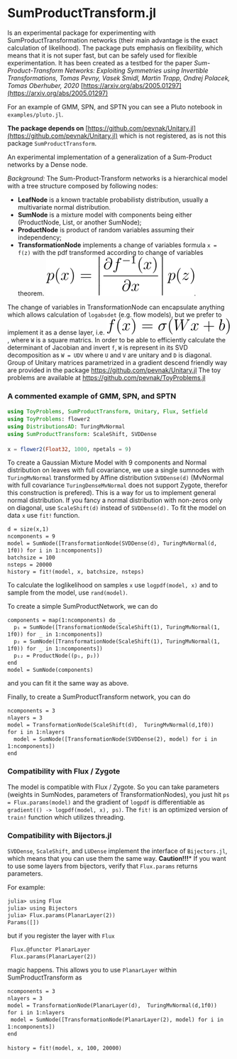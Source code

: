 # SumProductTransform.jl

Is an experimental package for experimenting with SumProductTransformation networks (their main advantage is the exact calculation of likelihood). The package puts emphasis on flexibility, which means that it is not super fast, but can be safely used for flexible experimentation. It has been created as a testbed for the paper *Sum-Product-Transform Networks: Exploiting Symmetries using Invertible Transformations, Tomas Pevny, Vasek Smidl, Martin Trapp, Ondrej Polacek, Tomas Oberhuber, 2020* [https://arxiv.org/abs/2005.01297](https://arxiv.org/abs/2005.01297)

For an example of GMM, SPN, and SPTN you can see a Pluto notebook in `examples/pluto.jl`.

**The package depends on** [https://github.com/pevnak/Unitary.jl](https://github.com/pevnak/Unitary.jl) which is not registered, as is not this package `SumProductTransform`.

An experimental implementation of a generalization of a Sum-Product networks by a Dense node.

*Background:* The Sum-Product-Transform networks is a hierarchical model with a tree structure composed by following nodes: 
* **LeafNode** is a known tractable probabilisty distribution, usually a multivariate normal distribution.
* **SumNode** is a mixture model with components being either (ProductNode, List, or another SumNode);
* **ProductNode** is product of random variables assuming their independency;
* **TransformationNode** implements a change of variables formula `x = f(z)` with the pdf transformed according to change of variables theorem. ![p(x) = \left|\frac{\partial f^{-1}(x)}{\partial x}\right| p(z)](/docs/change.svg).

The change of variables in TransformationNode can encapsulate anything which allows calculation of `logabsdet` (e.g. flow models), but we prefer to implement it as a dense layer, i.e. ![f(x) = \sigma(W*x + b)](/docs/dense.svg), where `W` is a square matrics. In order to be able to efficiently calculate the determinant of Jacobian and invert `f`, `W` is represent in its SVD decomposition as `W = UDV` where `U` and `V` are unitary and `D` is diagonal. Group of Unitary matrices parametrized in a gradient descend friendly way are provided in the package https://github.com/pevnak/Unitary.jl The toy problems are available at https://github.com/pevnak/ToyProblems.jl


### A commented example of GMM, SPN, and SPTN

```julia
using ToyProblems, SumProductTransform, Unitary, Flux, Setfield
using ToyProblems: flower2
using DistributionsAD: TuringMvNormal
using SumProductTransform: ScaleShift, SVDDense

x = flower2(Float32, 1000, npetals = 9)
```



To create a Gaussian Mixture Model with 9 components and Normal distribution on leaves with full covariance, we use a single sumnodes with `TuringMvNormal` transformed by Affine distribution `SVDDense(d)`  (MvNormal with full covariance `TuringDenseMvNormal` does not support Zygote, therefor this construction is prefered). This is a way for us to implement general normal distribution. If you fancy a normal distribution with non-zeros only on diagonal, use `ScaleShift(d)` instead of `SVDDense(d).` To fit the model on data `x` use `fit!` function. 

```
d = size(x,1)
ncomponents = 9
model = SumNode([TransformationNode(SVDDense(d), TuringMvNormal(d, 1f0)) for i in 1:ncomponents])
batchsize = 100
nsteps = 20000
history = fit!(model, x, batchsize, nsteps)
```

To calculate the loglikelihood on samples `x` use `logpdf(model, x)` and to sample from the model, use `rand(model)`.

To create a simple SumProductNetwork, we can do

```
components = map(1:ncomponents) do _
  p₁ = SumNode([TransformationNode(ScaleShift(1), TuringMvNormal(1, 1f0)) for _ in 1:ncomponents])
  p₂ = SumNode([TransformationNode(ScaleShift(1), TuringMvNormal(1, 1f0)) for _ in 1:ncomponents])
  p₁₂ = ProductNode((p₁, p₂))
end
model = SumNode(components)
```
and you can fit it the same way as above.

Finally, to create a SumProductTransform network, you can do

```
ncomponents = 3
nlayers = 3
model = TransformationNode(ScaleShift(d),  TuringMvNormal(d,1f0))
for i in 1:nlayers
  model = SumNode([TransformationNode(SVDDense(2), model) for i in 1:ncomponents])
end
```


### Compatibility with Flux / Zygote
The model is compatible with Flux / Zygote. So you can take parameters (weights in SumNodes, parameters of TransformationNodes), you just hit `ps = Flux.params(model)` and the gradient of `logpdf` is differentiable as `gradient(() -> logpdf(model, x), ps)`. The `fit!` is an optimized version of `train!` function which utilizes threading. 

### Compatibility with Bijectors.jl
`SVDDense`, `ScaleShift`, and `LUDense` implement the interface of `Bijectors.jl`, which means that you can use them the same way. **Caution!!!*** If you want to use some layers from bijectors, verify that `Flux.params` returns parameters.

For example:
```
julia> using Flux
julia> using Bijectors
julia> Flux.params(PlanarLayer(2))
Params([])
```
but if you register the layer with `Flux`
```
 Flux.@functor PlanarLayer
 Flux.params(PlanarLayer(2))
 ```
 magic happens. 
 This allows you to use `PlanarLayer` within SumProductTransform as 
 ```
ncomponents = 3
nlayers = 3
model = TransformationNode(PlanarLayer(d),  TuringMvNormal(d,1f0))
for i in 1:nlayers
  model = SumNode([TransformationNode(PlanarLayer(2), model) for i in 1:ncomponents])
end

history = fit!(model, x, 100, 20000)
```


